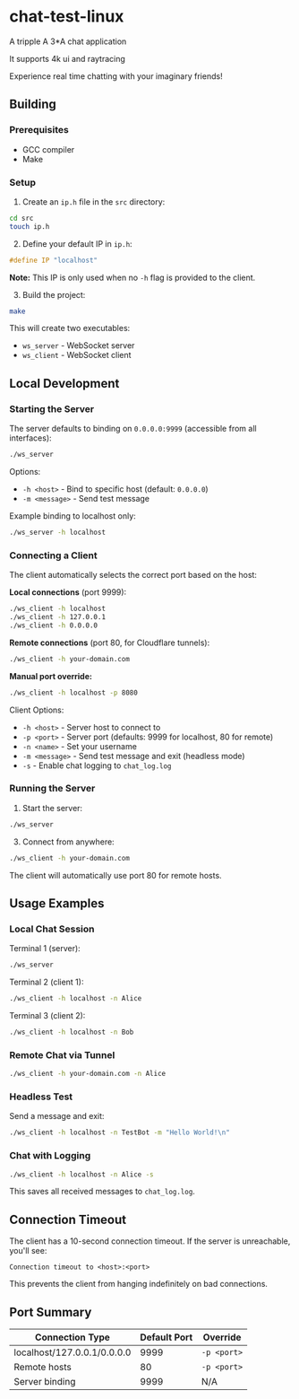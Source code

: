 # chat-test-linux

A tripple A 3*A chat application

It supports 4k ui and raytracing

Experience real time chatting with your imaginary friends!

## Building


### Prerequisites
- GCC compiler
- Make

### Setup

1. Create an `ip.h` file in the `src` directory:
```bash
cd src
touch ip.h
```

2. Define your default IP in `ip.h`:
```c
#define IP "localhost"
```
**Note:** This IP is only used when no `-h` flag is provided to the client.

3. Build the project:
```bash
make
```

This will create two executables:
- `ws_server` - WebSocket server
- `ws_client` - WebSocket client

## Local Development

### Starting the Server

The server defaults to binding on `0.0.0.0:9999` (accessible from all interfaces):

```bash
./ws_server
```

Options:
- `-h <host>` - Bind to specific host (default: `0.0.0.0`)
- `-m <message>` - Send test message

Example binding to localhost only:
```bash
./ws_server -h localhost
```

### Connecting a Client

The client automatically selects the correct port based on the host:

**Local connections** (port 9999):
```bash
./ws_client -h localhost
./ws_client -h 127.0.0.1
./ws_client -h 0.0.0.0
```

**Remote connections** (port 80, for Cloudflare tunnels):
```bash
./ws_client -h your-domain.com
```

**Manual port override:**
```bash
./ws_client -h localhost -p 8080
```

Client Options:
- `-h <host>` - Server host to connect to
- `-p <port>` - Server port (defaults: 9999 for localhost, 80 for remote)
- `-n <name>` - Set your username
- `-m <message>` - Send test message and exit (headless mode)
- `-s` - Enable chat logging to `chat_log.log`


### Running the Server

1. Start the server:
```bash
./ws_server
```

3. Connect from anywhere:
```bash
./ws_client -h your-domain.com
```

The client will automatically use port 80 for remote hosts.

## Usage Examples

### Local Chat Session

Terminal 1 (server):
```bash
./ws_server
```

Terminal 2 (client 1):
```bash
./ws_client -h localhost -n Alice
```

Terminal 3 (client 2):
```bash
./ws_client -h localhost -n Bob
```

### Remote Chat via Tunnel

```bash
./ws_client -h your-domain.com -n Alice
```

### Headless Test

Send a message and exit:
```bash
./ws_client -h localhost -n TestBot -m "Hello World!\n"
```

### Chat with Logging

```bash
./ws_client -h localhost -n Alice -s
```

This saves all received messages to `chat_log.log`.

## Connection Timeout

The client has a 10-second connection timeout. If the server is unreachable, you'll see:
```
Connection timeout to <host>:<port>
```

This prevents the client from hanging indefinitely on bad connections.

## Port Summary

| Connection Type | Default Port | Override |
|----------------|--------------|----------|
| localhost/127.0.0.1/0.0.0.0 | 9999 | `-p <port>` |
| Remote hosts | 80 | `-p <port>` |
| Server binding | 9999 | N/A |
